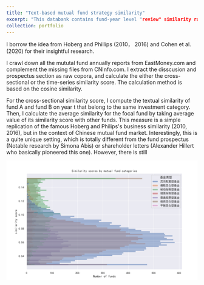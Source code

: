 ```yaml
---
title: "Text-based mutual fund strategy similarity"
excerpt: "This databank contains fund-year level "review" similarity ratio either on a cross-sectional level or a time-series level. item number 1<br/><img src='/images/500x300.png'>"
collection: portfolio
---
```


I borrow the idea from Hoberg and Phillips (2010， 2016) and Cohen et al. (2020) for their insightful research. 

I crawl down all the mututal fund annually reports from EastMoney.com and complement the missing files from CNInfo.com. I extract the disscusion and prospectus section as raw copora, and calculate the either the cross-sectional or the time-series similarity score. The calculation method is based on the cosine similarity. 

For the cross-sectional similarity score, I compute the textual similarity of fund A and fund B on year t that belong to the same investment category. Then, I calculate the average similarity for the focal fund by taking average value of its similarity score with other funds. This measure is a simple replication of the famous Hoberg and Philips's business similarity (2010, 2016), but in the context of Chinese mutual fund market. Interestingly, this is a quite unique setting, which is totally different from the fund prospectus (Notable research by Simona Abis) or shareholder letters (Alexander Hillert who basically pioneered this one). However, there is still 

![shiba1](/images/portfolio/csbycategory.png)
